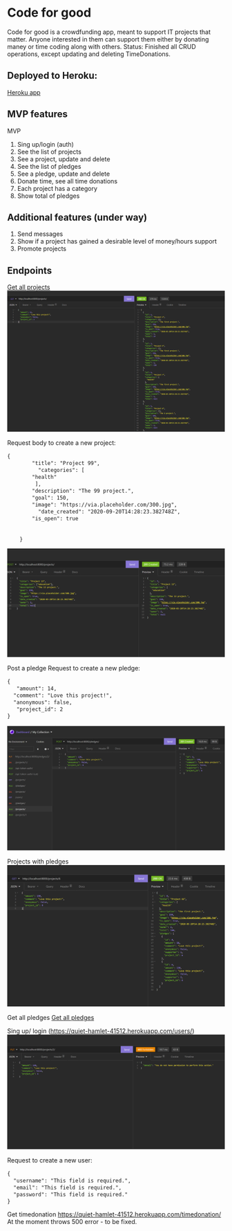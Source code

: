# Code for good
Code for good is a crowdfunding app, meant to support IT projects that matter. Anyone interested in them can support them either by donating maney or time coding along with others. 
Status: Finished all CRUD operations, except updating and deleting TimeDonations. 
## Deployed to Heroku: 
[Heroku app](https://quiet-hamlet-41512.herokuapp.com)

## MVP features
MVP
1. Sing up/login (auth)
2. See the list of projects
3. See a project, update and delete
4. See the list of pledges
5. See a pledge, update and delete
6. Donate time, see all time donations
7. Each project has a category
8. Show total of pledges

## Additional features (under way)
1. Send messages 
2. Show if a project has gained a desirable level of money/hours support
3. Promote projects

## Endpoints

[Get all projects](https://quiet-hamlet-41512.herokuapp.com/projects/)
![Screenshot from Insomnia](get_projects.png)

Request body to create a new project:
```
{
        "title": "Project 99",
	      "categories": [
        "health"
         ],
        "description": "The 99 project.",
        "goal": 150,
        "image": "https://via.placeholder.com/300.jpg",
	      "date_created": "2020-09-20T14:28:23.382748Z",
        "is_open": true
        
        
    }
```

![Screenshot from Insomnia](/Screenshots/create_a_projects.png)

Post a pledge
Request to create a new pledge: 
```
{
   "amount": 14,
  "comment": "Love this project!",
  "anonymous": false,
   "project_id": 2
}
```
![Screenshot from Insomnia](/Screenshots/create_a_pledge.png)

Projects with pledges
![Screenshot from Insomnia](/Screenshots/projects_with_pledges.png)

Get all pledges
[Get all pledges](https://quiet-hamlet-41512.herokuapp.com/pledges/)

Sing up/ login (https://quiet-hamlet-41512.herokuapp.com/users/)
![Screenshot from Insomnia](/Screenshots/unauth_request.png)

Request to create a new user:
```
{
  "username": "This field is required.",
  "email": "This field is required.",
  "password": "This field is required."
}
```
Get timedonation 
https://quiet-hamlet-41512.herokuapp.com/timedonation/
At the moment throws 500 error - to be fixed. 
